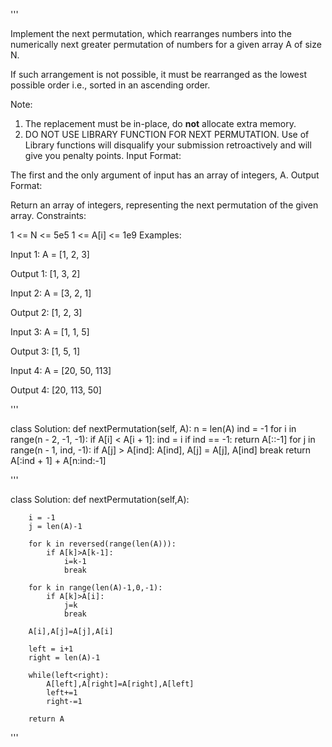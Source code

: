 '''

Implement the next permutation, which rearranges numbers into the numerically next greater permutation of numbers for a given array A of size N.

If such arrangement is not possible, it must be rearranged as the lowest possible order i.e., sorted in an ascending order.

Note:

1. The replacement must be in-place, do **not** allocate extra memory.
2. DO NOT USE LIBRARY FUNCTION FOR NEXT PERMUTATION. Use of Library functions will disqualify your submission retroactively and will give you penalty points.
Input Format:

The first and the only argument of input has an array of integers, A.
Output Format:

Return an array of integers, representing the next permutation of the given array.
Constraints:

1 <= N <= 5e5
1 <= A[i] <= 1e9
Examples:

Input 1:
    A = [1, 2, 3]

Output 1:
    [1, 3, 2]

Input 2:
    A = [3, 2, 1]

Output 2:
    [1, 2, 3]

Input 3:
    A = [1, 1, 5]

Output 3:
    [1, 5, 1]

Input 4:
    A = [20, 50, 113]

Output 4:
    [20, 113, 50]

'''


class Solution:
    def nextPermutation(self, A):
        n = len(A)
        ind = -1
        for i in range(n - 2, -1, -1):
            if A[i] < A[i + 1]:
                ind = i
        if ind == -1:
            return A[::-1]
        for j in range(n - 1, ind, -1):
            if A[j] > A[ind]:
                A[ind], A[j] = A[j], A[ind]
                break
        return A[:ind + 1] + A[n:ind:-1]


'''

class Solution:
    def nextPermutation(self,A):

        i = -1
        j = len(A)-1

        for k in reversed(range(len(A))):
            if A[k]>A[k-1]:
                i=k-1
                break

        for k in range(len(A)-1,0,-1):
            if A[k]>A[i]:
                j=k
                break

        A[i],A[j]=A[j],A[i]

        left = i+1
        right = len(A)-1

        while(left<right):
            A[left],A[right]=A[right],A[left]
            left+=1
            right-=1

        return A

'''
